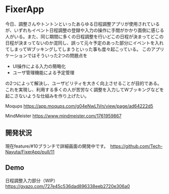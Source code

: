 # FixerApp
今日、調整さんやトントンといったあらゆる日程調整アプリが使用されているが、いずれもイベント日程調整の登録や入力の操作に手間がかかり面倒に感じる人がいる。また、同じ期間に多くの日程調整を行いどこの日程が決まってどこの日程が決まってないのか混同し、誤って元々予定のあった部分にイベントを入れてしまってWブッキングしてしまうといった事も度々起こっている。
このアプリケーションではそういった2つの問題点を
 - UI操作による入力の簡略化
 - ユーザ管理機能による予定管理

の2つによって解決し、ユーザビリティを大きく向上させることが目的である。これを実現し、利用する多くの人が苦労なく調整を入力してWブッキングなどを起こさないような仕組みを作り上げたい。

Moqups https://app.moqups.com/g04eNwL1Vn/view/page/ad64222d5 

MindMeister https://www.mindmeister.com/1761959867 

## 開発状況
現在feature/#10ブランチで詳細画面の開発中です。　https://github.com/Tech-Nayuta/FixerApp/pull/11


## Demo
日程調整入力部分（WIP）
https://gyazo.com/727e45c536dad896338eeb2720e306a0
